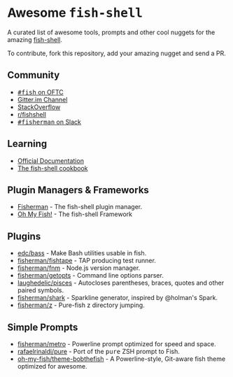 # Awesome <samp>fish-shell</samp>

A curated list of awesome tools, prompts and other cool nuggets for the amazing [fish-shell](https://github.com/fish-shell/fish-shell).

To contribute, fork this repository, add your amazing nugget and send a PR.

## Community

* [<samp>#fish</samp> on OFTC](https://webchat.oftc.net/?channels=fish)
* [Gitter.im Channel](https://gitter.im/fish-shell/fish-shell)
* [StackOverflow](http://stackoverflow.com/questions/tagged/fish)
* [r/fishshell](https://www.reddit.com/r/fishshell/)
* [<samp>#fisherman</samp> on Slack](https://fisherman-wharf.herokuapp.com)

## Learning

* [Official Documentation](http://fishshell.com/docs/current/index.html)
* [The fish-shell cookbook](https://github.com/jorgebucaran/fish-shell-cookbook)

## Plugin Managers & Frameworks

* [Fisherman](https://github.com/fisherman/fisherman) - The fish-shell plugin manager.
* [Oh My Fish!](https://github.com/oh-my-fish/oh-my-fish) - The fish-shell Framework

## Plugins

* [edc/bass](https://github.com/edc/bass) - Make Bash utilities usable in fish.
* [fisherman/fishtape](https://github.com/fisherman/fishtape) - TAP producing test runner.
* [fisherman/fnm](https://github.com/fisherman/fnm) - Node.js version manager.
* [fisherman/getopts](https://github.com/fisherman/getopts) - Command line options parser.
* [laughedelic/pisces](https://github.com/laughedelic/pisces) - Autocloses parentheses, braces, quotes and other paired symbols.
* [fisherman/shark](https://github.com/fisherman/shark) - Sparkline generator, inspired by @holman's Spark.
* [fisherman/z](https://github.com/fisherman/z) - Pure-fish z directory jumping.

## Simple Prompts

* [fisherman/metro](https://github.com/fisherman/metro) - Powerline prompt optimized for speed and space.
* [rafaelrinaldi/pure](https://github.com/rafaelrinaldi/pure) - Port of the <samp>pure</samp> ZSH prompt to Fish.
* [oh-my-fish/theme-bobthefish](https://github.com/oh-my-fish/theme-bobthefish) - A Powerline-style, Git-aware fish theme optimized for awesome.
